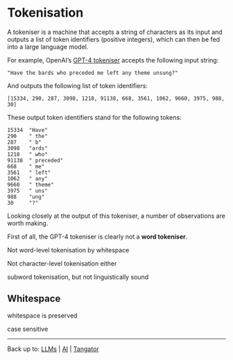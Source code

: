 # Tokenisation

A tokeniser is a machine that accepts a string of characters as its input and outputs a list of token identifiers (positive integers), which can then be fed into a large language model.

For example, OpenAI’s [GPT-4 tokeniser](https://platform.openai.com/tokenizer) accepts the following input string:
```
"Have the bards who preceded me left any theme unsung?"
```
And outputs the following list of token identifiers:
```
[15334, 290, 287, 3098, 1218, 91138, 668, 3561, 1062, 9660, 3975, 988, 30]
```
These output token identifiers stand for the following tokens:
```
15334  "Have"
290    " the"
287    " b"
3098   "ards"
1218   " who"
91138  " preceded"
668    " me"
3561   " left"
1062   " any"
9660   " theme"
3975   " uns"
988    "ung"
30     "?"
```

Looking closely at the output of this tokeniser, a number of observations are worth making.

First of all, the GPT-4 tokeniser is clearly not a **word tokeniser**.



Not word-level tokenisation by whitespace

Not character-level tokenisation either

subword tokenisation, but not linguistically sound

## Whitespace

whitespace is preserved

case sensitive






----

Back up to: [LLMs](index.md) | [AI](../index.md) | [Tangator](../../index.md)
